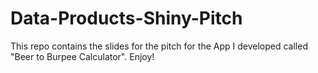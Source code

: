 Data-Products-Shiny-Pitch
=========================

This repo contains the slides for the pitch for the App I developed called "Beer to Burpee Calculator".  Enjoy!
